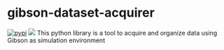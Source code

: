 # gibson-dataset-acquirer
[![pypi](https://img.shields.io/pypi/v/gibson-dataset.svg)](https://pypi.org/project/gibsion-dataset/)
![](https://travis-ci.com/micheleantonazzi/gibson-dataset.svg?branch=main)
This python library is a tool to acquire and organize data using Gibson as simulation environment

